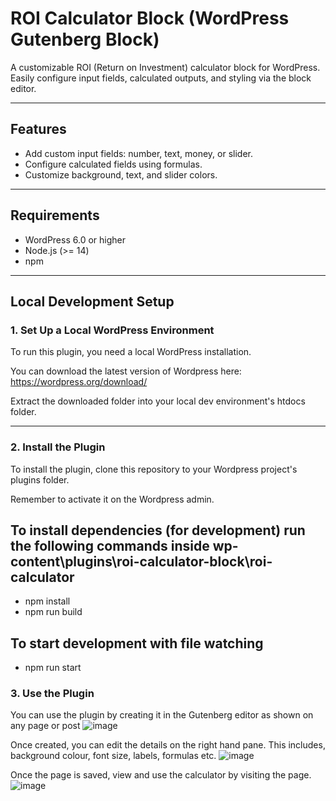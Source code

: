 # ROI Calculator Block (WordPress Gutenberg Block)

A customizable ROI (Return on Investment) calculator block for WordPress. Easily configure input fields, calculated outputs, and styling via the block editor.

---

## Features

- Add custom input fields: number, text, money, or slider.
- Configure calculated fields using formulas.
- Customize background, text, and slider colors.

---

## Requirements

- WordPress 6.0 or higher
- Node.js (>= 14)
- npm

---

## Local Development Setup

### 1. Set Up a Local WordPress Environment

To run this plugin, you need a local WordPress installation.

You can download the latest version of Wordpress here: https://wordpress.org/download/

Extract the downloaded folder into your local dev environment's htdocs folder.


---

### 2. Install the Plugin

To install the plugin, clone this repository to your Wordpress project's plugins folder.

Remember to activate it on the Wordpress admin.

## To install dependencies (for development) run the following commands inside wp-content\plugins\roi-calculator-block\roi-calculator
- npm install
- npm run build

## To start development with file watching
- npm run start

### 3. Use the Plugin
You can use the plugin by creating it in the Gutenberg editor as shown on any page or post
![image](https://github.com/user-attachments/assets/9f310382-67bb-40f7-97cf-66582eb00c6e)

Once created, you can edit the details on the right hand pane. This includes, background colour, font size, labels, formulas etc.
![image](https://github.com/user-attachments/assets/84a3eb17-8a34-4f50-9243-fcde1f3b58b8)

Once the page is saved, view and use the calculator by visiting the page.
![image](https://github.com/user-attachments/assets/41e03cd7-8d77-4a82-8e6b-1b88d325e721)

